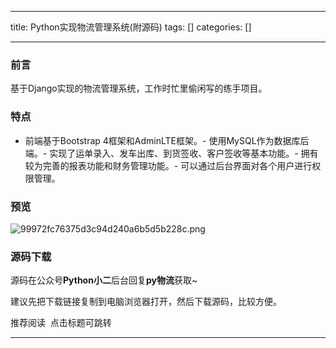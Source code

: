
--- 
title:  Python实现物流管理系统(附源码) 
tags: []
categories: [] 

---
### 前言 

基于Django实现的物流管理系统，工作时忙里偷闲写的练手项目。

### 特点 
- 前端基于Bootstrap 4框架和AdminLTE框架。- 使用MySQL作为数据库后端。- 实现了运单录入、发车出库、到货签收、客户签收等基本功能。- 拥有较为完善的报表功能和财务管理功能。- 可以通过后台界面对各个用户进行权限管理。
### 预览 

<img src="https://img-blog.csdnimg.cn/img_convert/99972fc76375d3c94d240a6b5d5b228c.png" alt="99972fc76375d3c94d240a6b5d5b228c.png">

### 源码下载 

源码在公众号**Python小二**后台回复**py物流**获取~

建议先把下载链接复制到电脑浏览器打开，然后下载源码，比较方便。

推荐阅读  点击标题可跳转
- - - - - - - - 